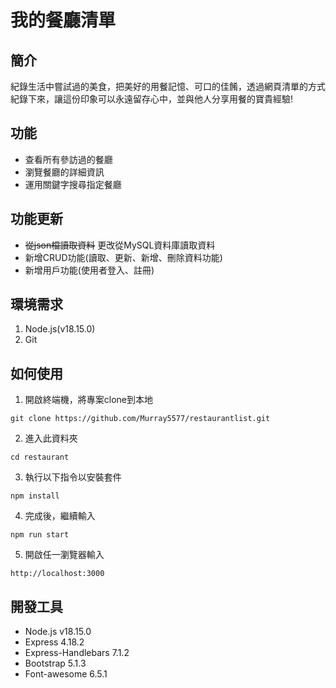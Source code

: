 # 我的餐廳清單

## 簡介
紀錄生活中嘗試過的美食，把美好的用餐記憶、可口的佳餚，透過網頁清單的方式紀錄下來，讓這份印象可以永遠留存心中，並與他人分享用餐的寶貴經驗!

## 功能
+ 查看所有參訪過的餐廳
+ 瀏覽餐廳的詳細資訊
+ 運用關鍵字搜尋指定餐廳

## 功能更新
- ~~從json檔讀取資料~~ 更改從MySQL資料庫讀取資料
- 新增CRUD功能(讀取、更新、新增、刪除資料功能)
- 新增用戶功能(使用者登入、註冊)

## 環境需求
1. Node.js(v18.15.0)
2. Git

## 如何使用
1. 開啟終端機，將專案clone到本地
```
git clone https://github.com/Murray5577/restaurantlist.git
```
2. 進入此資料夾
```
cd restaurant
```
3. 執行以下指令以安裝套件
```
npm install
```
4. 完成後，繼續輸入
```
npm run start
```
5. 開啟任一瀏覽器輸入
```
http://localhost:3000
```

## 開發工具
+ Node.js v18.15.0
+ Express 4.18.2
+ Express-Handlebars 7.1.2
+ Bootstrap 5.1.3
+ Font-awesome 6.5.1